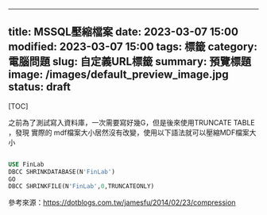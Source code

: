 
---
title: MSSQL壓縮檔案
date: 2023-03-07 15:00
modified: 2023-03-07 15:00
tags: 標籤
category: 電腦問題
slug: 自定義URL標籤
summary: 預覽標題
image: /images/default_preview_image.jpg
status: draft
---

[TOC]

之前為了測試寫入資料庫，一次需要寫好幾G，但是後來使用TRUNCATE TABLE ，發現 實際的 mdf檔案大小居然沒有改變，使用以下語法就可以壓縮MDF檔案大小

```sql

USE FinLab
DBCC SHRINKDATABASE(N'FinLab')
GO
DBCC SHRINKFILE(N'FinLab',0,TRUNCATEONLY)
```



參考來源：https://dotblogs.com.tw/jamesfu/2014/02/23/compression